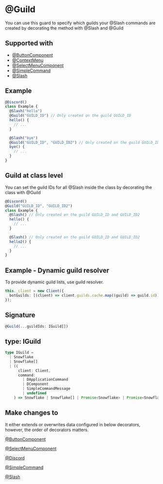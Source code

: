 # @Guild

You can use this guard to specify which guilds your @Slash commands are created by decorating the method with @Slash and @Guild

## Supported with

- [@ButtonComponent](../gui/button-component)
- [@ContextMenu](../gui/context-menu)
- [@SelectMenuComponent](../gui/select-menu-component)
- [@SimpleCommand](../command/simple-command)
- [@Slash](../command/slash)

## Example

```ts
@Discord()
class Example {
  @Slash("hello")
  @Guild("GUILD_ID") // Only created on the guild GUILD_ID
  hello() {
    // ...
  }

  @Slash("bye")
  @Guild("GUILD_ID", "GUILD_ID2") // Only created on the guild GUILD_ID and GUILD_ID2
  bye() {
    // ...
  }
}
```

## Guild at class level

You can set the guild IDs for all @Slash inside the class by decorating the class with @Guild

```ts
@Discord()
@Guild("GUILD_ID", "GUILD_ID2")
class Example {
  @Slash() // Only created on the guild GUILD_ID and GUILD_ID2
  hello() {
    // ...
  }

  @Slash() // Only created on the guild GUILD_ID and GUILD_ID2
  hello2() {
    // ...
  }
}
```

## Example - Dynamic guild resolver

To provide dynamic guild lists, use guild resolver.

```ts
this._client = new Client({
  botGuilds: [(client) => client.guilds.cache.map((guild) => guild.id)],
});
```

## Signature

```ts
@Guild(...guildIds: IGuild[])
```

## type: IGuild

```ts IGuild
type IGuild =
  | Snowflake
  | Snowflake[]
  | ((
      client: Client,
      command:
        | DApplicationCommand
        | DComponent
        | SimpleCommandMessage
        | undefined
    ) => Snowflake | Snowflake[] | Promise<Snowflake> | Promise<Snowflake[]>);
```

## Make changes to

It either extends or overwrites data configured in below decorators, however, the order of decorators matters.

[@ButtonComponent](docs/discordx/decorators/gui/button-component)

[@SelectMenuComponent](docs/discordx/decorators/gui/select-menu-component)

[@Discord](docs/discordx/decorators/general/discord)

[@SimpleCommand](docs/discordx/decorators/command/simple-command)

[@Slash](docs/discordx/decorators/command/slash)
